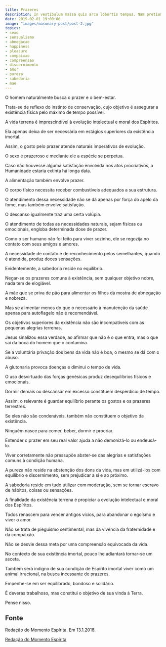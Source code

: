 ```yaml
---
title: Prazeres
description: In vestibulum massa quis arcu lobortis tempus. Nam pretium arcu in odio vulputate luctus.
date: 2019-02-01 19:00:00
image: "images/masonary-post/post-2.jpg"
topics: 
- sexo
- sensualismo
- abnegacao
- happiness
- pleasure
- compaixao
- compreensao
- discernimento
- amor
- pureza
- sabedoria
- mae
---
```


O homem naturalmente busca o prazer e o bem-estar.

Trata-se de reflexo do instinto de conservação, cujo objetivo é assegurar a existência física pelo máximo de tempo possível.

A vida terrena é imprescindível à evolução intelectual e moral dos Espíritos.

Ela apenas deixa de ser necessária em estágios superiores da existência imortal.

Assim, o gosto pelo prazer atende naturais imperativos de evolução.

O sexo é prazeroso e mediante ele a espécie se perpetua.

Caso não houvesse alguma satisfação envolvida nos atos procriativos, a Humanidade estaria extinta há longa data.

A alimentação também envolve prazer.

O corpo físico necessita receber combustíveis adequados a sua estrutura.

O atendimento dessa necessidade não se dá apenas por força do apelo da fome, mas também envolve satisfação.

O descanso igualmente traz uma certa volúpia.

O atendimento de todas as necessidades naturais, sejam físicas ou emocionais, engloba determinada dose de prazer.

Como o ser humano não foi feito para viver sozinho, ele se regozija no contato com seus amigos e amores.

A necessidade de contato e de reconhecimento pelos semelhantes, quando é atendida, produz doces sensações.

Evidentemente, a sabedoria reside no equilíbrio.

Negar-se os prazeres comuns à existência, sem qualquer objetivo nobre, nada tem de elogiável.

A mãe que se priva de pão para alimentar os filhos dá mostra de abnegação e nobreza.

Mas se alimentar menos do que o necessário à manutenção da saúde apenas para autoflagelo não é recomendável.

Os objetivos superiores da existência não são incompatíveis com as pequenas alegrias terrenas.

Jesus sinalizou essa verdade, ao afirmar que não é o que entra, mas o que sai da boca do homem que o contamina.

Se a voluntária privação dos bens da vida não é boa, o mesmo se dá com o abuso.

A glutonaria provoca doenças e diminui o tempo de vida.

O uso desvirtuado das forças genésicas produz desequilíbrios físicos e emocionais.

Dormir demais ou descansar em excesso constituem desperdício de tempo.

Assim, o relevante é guardar equilíbrio perante os gostos e os prazeres terrestres.

Se eles não são condenáveis, também não constituem o objetivo da existência.

Ninguém nasce para comer, beber, dormir e procriar.

Entender o prazer em seu real valor ajuda a não demonizá-lo ou endeusá-lo.

Viver corretamente não pressupõe abster-se das alegrias e satisfações comuns à condição humana.

A pureza não reside na abstenção dos dons da vida, mas em utilizá-los com equilíbrio e discernimento, sem prejudicar a si e ao próximo.

A sabedoria reside em tudo utilizar com moderação, sem se tornar escravo de hábitos, coisas ou sensações.

A finalidade da existência terrena é propiciar a evolução intelectual e moral dos Espíritos.

Todos renascem para vencer antigos vícios, para abandonar o egoísmo e viver o amor.

Não se trata de pieguismo sentimental, mas da vivência da fraternidade e da compaixão.

Não se desvie dessa meta por uma compreensão equivocada da vida.

No contexto de sua existência imortal, pouco lhe adiantará tornar-se um asceta.

Também será indigno de sua condição de Espírito imortal viver como um animal irracional, na busca incessante de prazeres.

Empenhe-se em ser equilibrado, bondoso e solidário.

É deveras trabalhoso, mas constitui o objetivo de sua vinda à Terra.

Pense nisso.

## Fonte
Redação do Momento Espírita.
Em 13.1.2018.

[Redação do Momento Espírita](http://www.momento.com.br/pt/ler_texto.php?id=5310)

